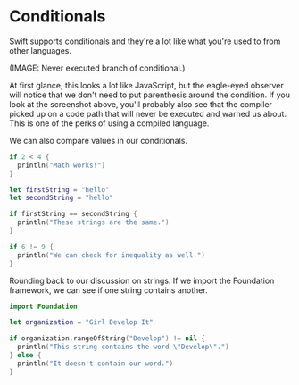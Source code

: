 # Conditionals

Swift supports conditionals and they're a lot like what you're used to from other languages.

(IMAGE: Never executed branch of conditional.)

At first glance, this looks a lot like JavaScript, but the eagle-eyed observer will notice that we don't need to put parenthesis around the condition. If you look at the screenshot above, you'll probably also see that the compiler picked up on a code path that will never be executed and warned us about. This is one of the perks of using a compiled language.

We can also compare values in our conditionals.

```swift
if 2 < 4 {
  println("Math works!")
}

let firstString = "hello"
let secondString = "hello"

if firstString == secondString {
  println("These strings are the same.")
}

if 6 != 9 {
  println("We can check for inequality as well.")
}
```

Rounding back to our discussion on strings. If we import the Foundation framework, we can see if one string contains another.

```swift
import Foundation

let organization = "Girl Develop It"

if organization.rangeOfString("Develop") != nil {
  println("This string contains the word \"Develop\".")
} else {
  println("It doesn't contain our word.")
}
```
